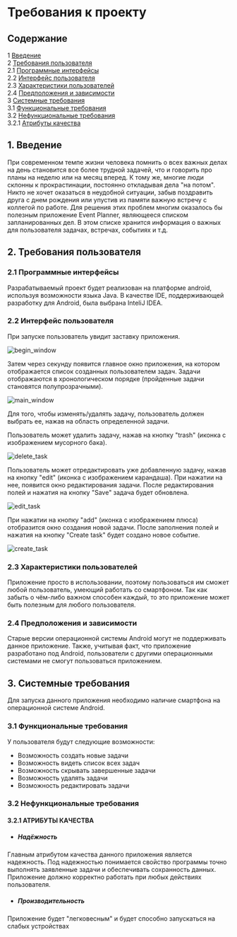# Требования к проекту

## Содержание
1 [Введение](#intro)   
2 [Требования пользователя](#user_requirements)  
2.1 [Программные интерфейсы](#software_interfaces)  
2.2 [Интерфейс пользователя](#user_interface)  
2.3 [Характеристики пользователей](#user_specifications)     
2.4 [Предположения и зависимости](#assumptions_and_dependencies)  
3 [Системные требования](#system_requirements)  
3.1 [Функциональные требования](#functional_requirements)  
3.2 [Нефункциональные требования](#non-functional_requirements)  
3.2.1 [Атрибуты качества](#quality_attributes)

<a name="intro"/>

## 1. Введение
При современном темпе жизни человека помнить о всех важных делах на день становится все более трудной задачей, что и говорить про планы на неделю или на месяц вперед. К тому же, многие люди склонны к прокрастинации, постоянно откладывая дела "на потом". Никто не хочет оказаться в неудобной ситуации, забыв поздравить друга с днем рождения или упустив из памяти важную встречу с коллегой по работе. Для решения этих проблем многим оказалось бы полезным приложение Event Planner, являющееся списком запланированных дел. В этом списке хранится информация о важных для пользователя задачах, встречах, событиях и т.д.

<a name="user_requirements"/>

## 2. Требования пользователя

<a name="software_interfaces"/>

### 2.1 Программные интерфейсы
Разрабатываемый проект будет реализован на платформе android, используя возможности языка Java. В качестве IDE, поддерживающей разработку для Android, была выбрана InteliJ IDEA.

<a name="user_interface"/>

### 2.2 Интерфейс пользователя
 При запуске пользователь увидит заставку приложения.
 
 ![begin_window](https://github.com/sasha451/Task-Planner/blob/master/Mockups/Begin%20window.png)
 
 Затем через секунду появится главное окно приложения, на котором отображается список созданных пользователем задач. Задачи отображаются в хронологическом порядке (пройденные задачи становятся полупрозрачными). 
 
 ![main_window](https://github.com/sasha451/Task-Planner/blob/master/Mockups/Main%20window%20(2).png)
 
 Для того, чтобы изменять/удалять задачу, пользователь должен выбрать ее, нажав на область определенной задачи.
 
 Пользователь может удалить задачу, нажав на кнопку "trash" (иконка с изображением мусорного бака).
 
 ![delete_task](https://github.com/sasha451/Task-Planner/blob/master/Mockups/Choosing%20task%20(1).png)
 
 Пользователь может отредактировать уже добавленную задачу, нажав на кнопку "edit" (иконка с изображением карандаша). При нажатии  на нее, появится окно редактирования задачи. После редактирования полей и нажатия на кнопку "Save" задача будет обновлена.
 
 ![edit_task](https://github.com/sasha451/Task-Planner/blob/master/Mockups/Task%20editing.png)
 
 При нажатии на кнопку "add" (иконка с изображением плюса) отобразится окно создания новой задачи. После заполнения полей и нажатия на кнопку "Create task" будет создано новое событие.
 
 ![create_task](https://github.com/sasha451/Task-Planner/blob/master/Mockups/Task%20creating.png)

<a name="user_specifications"/>

### 2.3 Характеристики пользователей
Приложение просто в использовании, поэтому пользоваться им сможет любой пользователь, умеющий работать со смартфоном. Так как забыть о чём-либо важном способен каждый, то это приложение может быть полезным для любого пользователя.

<a name="assumptions_and_dependencies"/>

### 2.4 Предположения и зависимости
Старые версии операционной системы Android могут не поддерживать данное приложение. Также, учитывая факт, что приложение разработано под Android, пользователи с другими операционными системами не смогут пользоваться приложением.

<a name="system_requirements"/>

## 3. Системные требования
Для запуска данного приложения необходимо наличие смартфона на операционной системе Android. 

<a name="functional_requirements"/>

### 3.1 Функциональные требования
У пользователя будут следующие возможности:
- Возможность создать новые задачи
- Возможность видеть список всех задач
- Возможность скрывать завершенные задачи
- Возможность удалять задачи
- Возможность редактировать задачи

<a name="non-functional_requirements"/>

### 3.2 Нефункциональные требования

<a name="quality_attributes"/>

#### 3.2.1 АТРИБУТЫ КАЧЕСТВА
 - ##### Надёжность
Главным атрибутом качества данного приложения является надежность. Под надежностью понимается свойство программы точно выполнять заявленные задачи и обеспечивать сохранность данных. Приложение должно корректно работать при любых действиях пользователя. 
 - ##### Производительность
Приложение будет "легковесным" и будет способно запускаться на слабых устройствах

